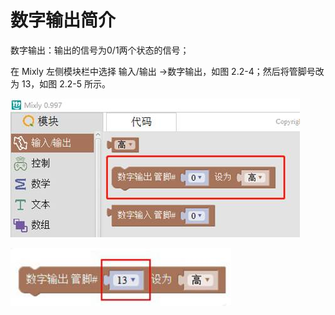 # 数字输出简介

数字输出：输出的信号为0/1两个状态的信号；

在 Mixly 左侧模块栏中选择 输入/输出 →数字输出，如图 2.2-4；然后将管脚号改为 13，如图 2.2-5 所示。

![&#x56FE; 2.2-4](../../../.gitbook/assets/image078.jpg)

![&#x56FE; 2.2-5](../../../.gitbook/assets/image080.jpg)

